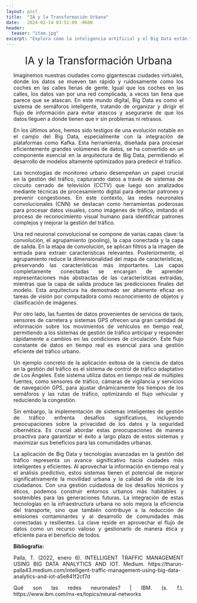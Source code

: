 ```yaml
---
layout: post
title:  "IA y la Transformación Urbana"
date:   2024-02-14 03:51:09 -0600
header:
  teaser: "itam.jpg"
excerpt: "Explora cómo la inteligencia artificial y el Big Data están transformando la gestión del tráfico urbano y mejorando la calidad de vida en las ciudades."
---
```

<style>
  .post-content {
    max-width: 900px;
    margin: 0 auto;
    padding: 0 20px;
    text-align: justify;
  }
  .post-title {
    text-align: center;
    font-size: 2em;
    margin-top: 20px;
  }
</style>

<div class="post-content">
  <div class="post-title">IA y la Transformación Urbana</div>
  <p>Imaginemos nuestras ciudades como gigantescas ciudades virtuales, donde los datos se mueven tan rápido y ruidosamente como los coches en las calles llenas de gente. Igual que los coches en las calles, los datos van por una red complicada, a veces tan llena que parece que se atascan. En este mundo digital, Big Data es como el sistema de semáforos inteligente, tratando de organizar y dirigir el flujo de información para evitar atascos y asegurarse de que los datos lleguen a donde tienen que ir sin problemas ni retrasos.</p>

  <p>En los últimos años, hemos sido testigos de una evolución notable en el campo del Big Data, especialmente con la integración de plataformas como Kafka. Esta herramienta, diseñada para procesar eficientemente grandes volúmenes de datos, se ha convertido en un componente esencial en la arquitectura de Big Data, permitiendo el desarrollo de modelos altamente optimizados para predecir el tráfico.</p>

  <p>Las tecnologías de monitoreo urbano desempeñan un papel crucial en la gestión del tráfico, capturando datos a través de sistemas de circuito cerrado de televisión (CCTV) que luego son analizados mediante técnicas de procesamiento digital para detectar patrones y prevenir congestiones. En este contexto, las redes neuronales convolucionales (CNN) se destacan como herramientas poderosas para procesar datos visuales, como imágenes de tráfico, imitando el proceso de reconocimiento visual humano para identificar patrones complejos y mejorar la gestión del tráfico.</p>

  <p>Una red neuronal convolucional se compone de varias capas clave: la convolución, el agrupamiento (pooling), la capa conectada y la capa de salida. En la etapa de convolución, se aplican filtros a la imagen de entrada para extraer características relevantes. Posteriormente, el agrupamiento reduce la dimensionalidad del mapa de características, preservando las características más importantes. Las capas completamente conectadas se encargan de aprender representaciones más abstractas de las características extraídas, mientras que la capa de salida produce las predicciones finales del modelo. Esta arquitectura ha demostrado ser altamente eficaz en tareas de visión por computadora como reconocimiento de objetos y clasificación de imágenes.</p>

  <p>Por otro lado, las fuentes de datos provenientes de servicios de taxis, sensores de carretera y sistemas GPS ofrecen una gran cantidad de información sobre los movimientos de vehículos en tiempo real, permitiendo a los sistemas de gestión de tráfico anticipar y responder rápidamente a cambios en las condiciones de circulación. Este flujo constante de datos en tiempo real es esencial para una gestión eficiente del tráfico urbano.</p>

  <p>Un ejemplo concreto de la aplicación exitosa de la ciencia de datos en la gestión del tráfico es el sistema de control de tráfico adaptativo de Los Ángeles. Este sistema utiliza datos en tiempo real de múltiples fuentes, como sensores de tráfico, cámaras de vigilancia y servicios de navegación GPS, para ajustar dinámicamente los tiempos de los semáforos y las rutas de tráfico, optimizando el flujo vehicular y reduciendo la congestión.</p>

  <p>Sin embargo, la implementación de sistemas inteligentes de gestión de tráfico enfrenta desafíos significativos, incluyendo preocupaciones sobre la privacidad de los datos y la seguridad cibernética. Es crucial abordar estas preocupaciones de manera proactiva para garantizar el éxito a largo plazo de estos sistemas y maximizar sus beneficios para las comunidades urbanas.</p>

  <p>La aplicación de Big Data y tecnologías avanzadas en la gestión del tráfico representa un avance significativo hacia ciudades más inteligentes y eficientes. Al aprovechar la información en tiempo real y el análisis predictivo, estos sistemas tienen el potencial de mejorar significativamente la movilidad urbana y la calidad de vida de los ciudadanos. Con una gestión cuidadosa de los desafíos técnicos y éticos, podemos construir entornos urbanos más habitables y sostenibles para las generaciones futuras. La integración de estas tecnologías en la infraestructura urbana no solo mejora la eficiencia del transporte, sino que también contribuye a la reducción de emisiones contaminantes y al desarrollo de comunidades más conectadas y resilientes. La clave reside en aprovechar el flujo de datos como un recurso valioso y gestionarlo de manera ética y eficiente para el beneficio de todos.</p>

  <p><strong>Bibliografía:</strong></p>

  <p>Palla, T. (2022, enero 6). INTELLIGENT TRAFFIC MANAGEMENT USING BIG DATA ANALYTICS AND IOT. Medium. https://tharun-palla43.medium.com/intelligent-traffic-management-using-big-data-analytics-and-iot-a5e841f2cf7d</p>
  <p>Qué son las redes neuronales? | IBM. (s. f.). https://www.ibm.com/mx-es/topics/neural-networks</p>
</div>
